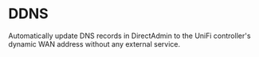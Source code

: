 # DDNS
Automatically update DNS records in DirectAdmin to the UniFi controller's dynamic WAN address without any external service.
